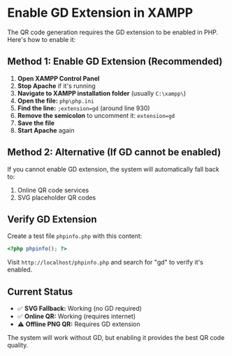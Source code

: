 # Enable GD Extension in XAMPP

The QR code generation requires the GD extension to be enabled in PHP. Here's how to enable it:

## Method 1: Enable GD Extension (Recommended)

1. **Open XAMPP Control Panel**
2. **Stop Apache** if it's running
3. **Navigate to XAMPP installation folder** (usually `C:\xampp\`)
4. **Open the file:** `php\php.ini`
5. **Find the line:** `;extension=gd` (around line 930)
6. **Remove the semicolon** to uncomment it: `extension=gd`
7. **Save the file**
8. **Start Apache** again

## Method 2: Alternative (If GD cannot be enabled)

If you cannot enable GD extension, the system will automatically fall back to:
1. Online QR code services
2. SVG placeholder QR codes

## Verify GD Extension

Create a test file `phpinfo.php` with this content:
```php
<?php phpinfo(); ?>
```

Visit `http://localhost/phpinfo.php` and search for "gd" to verify it's enabled.

## Current Status

- ✅ **SVG Fallback:** Working (no GD required)
- ✅ **Online QR:** Working (requires internet)
- ⚠️ **Offline PNG QR:** Requires GD extension

The system will work without GD, but enabling it provides the best QR code quality.
